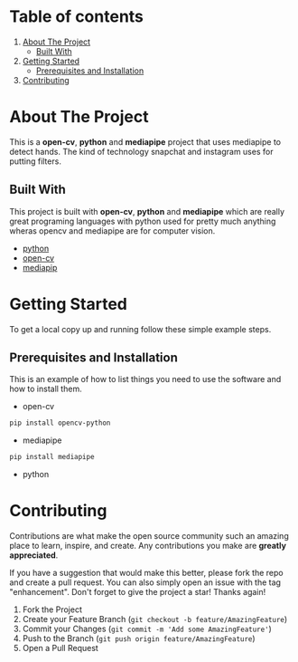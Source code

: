 <!-- TABLE OF CONTENTS -->
  <h1>Table of contents</h1>
  <ol>
    <li>
      <a href="#about-the-project">About The Project</a>
      <ul>
        <li><a href="#built-with">Built With</a></li>
      </ul>
    </li>
    <li>
      <a href="#getting-started">Getting Started</a>
      <ul>
        <li><a href="#prerequisites-and-installation">Prerequisites and Installation</a></li>
      </ul>
    </li>
    <li><a href="#contributing">Contributing</a></li>
  </ol>

<!-- ABOUT THE PROJECT -->

# About The Project

This is a **open-cv**, **python** and **mediapipe** project that uses mediapipe to detect hands. The kind of technology snapchat and instagram uses for putting filters.

## Built With

This project is built with **open-cv**, **python** and **mediapipe** which are really great programing languages with python used for pretty much anything wheras opencv and mediapipe are for computer vision.

- [python](https://python.org)
- [open-cv](https://docs.opencv.org)
- [mediapip](https://google.github.io/mediapipe/)
<!-- GETTING STARTED -->

# Getting Started

To get a local copy up and running follow these simple example steps.

## Prerequisites and Installation

This is an example of how to list things you need to use the software and how to install them.

- open-cv

```sh
pip install opencv-python
```

- mediapipe

```sh
pip install mediapipe
```

- python

<!-- CONTRIBUTING -->

# Contributing

Contributions are what make the open source community such an amazing place to learn, inspire, and create. Any contributions you make are **greatly appreciated**.

If you have a suggestion that would make this better, please fork the repo and create a pull request. You can also simply open an issue with the tag "enhancement".
Don't forget to give the project a star! Thanks again!

1. Fork the Project
2. Create your Feature Branch (`git checkout -b feature/AmazingFeature`)
3. Commit your Changes (`git commit -m 'Add some AmazingFeature'`)
4. Push to the Branch (`git push origin feature/AmazingFeature`)
5. Open a Pull Request
